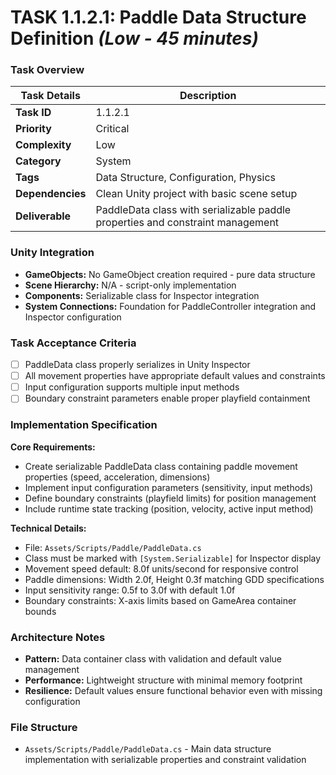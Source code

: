 # **TASK 1.1.2.1: Paddle Data Structure Definition** *(Low - 45 minutes)*

### **Task Overview**

| Task Details | Description |
| --- | --- |
| **Task ID** | 1.1.2.1 |
| **Priority** | Critical |
| **Complexity** | Low |
| **Category** | System |
| **Tags** | Data Structure, Configuration, Physics |
| **Dependencies** | Clean Unity project with basic scene setup |
| **Deliverable** | PaddleData class with serializable paddle properties and constraint management |

### **Unity Integration**

- **GameObjects:** No GameObject creation required - pure data structure
- **Scene Hierarchy:** N/A - script-only implementation
- **Components:** Serializable class for Inspector integration
- **System Connections:** Foundation for PaddleController integration and Inspector configuration

### **Task Acceptance Criteria**

- [ ] PaddleData class properly serializes in Unity Inspector
- [ ] All movement properties have appropriate default values and constraints
- [ ] Input configuration supports multiple input methods
- [ ] Boundary constraint parameters enable proper playfield containment

### **Implementation Specification**

**Core Requirements:**
- Create serializable PaddleData class containing paddle movement properties (speed, acceleration, dimensions)
- Implement input configuration parameters (sensitivity, input methods)
- Define boundary constraints (playfield limits) for position management
- Include runtime state tracking (position, velocity, active input method)

**Technical Details:**
- File: `Assets/Scripts/Paddle/PaddleData.cs`
- Class must be marked with `[System.Serializable]` for Inspector display
- Movement speed default: 8.0f units/second for responsive control
- Paddle dimensions: Width 2.0f, Height 0.3f matching GDD specifications
- Input sensitivity range: 0.5f to 3.0f with default 1.0f
- Boundary constraints: X-axis limits based on GameArea container bounds

### **Architecture Notes**

- **Pattern:** Data container class with validation and default value management
- **Performance:** Lightweight structure with minimal memory footprint
- **Resilience:** Default values ensure functional behavior even with missing configuration

### **File Structure**

- `Assets/Scripts/Paddle/PaddleData.cs` - Main data structure implementation with serializable properties and constraint validation